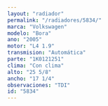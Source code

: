 ```yaml
---
layout: "radiador"
permalink: "/radiadores/5834/"
marca: "Volkswagen"
modelo: "Bora"
ano: "2005"
motor: "L4 1.9"
transmision: "Automática"
parte: "1K0121251"
clima: "Con clima"
alto: "25 5/8"
ancho: "17 1/4"
observaciones: "TDI"
id: "5834"
---
```


